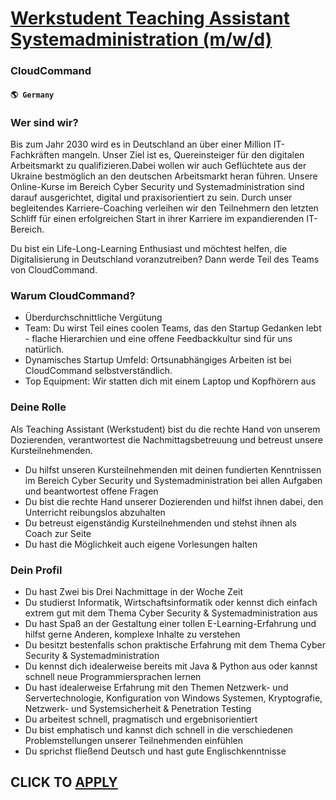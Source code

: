 # [Werkstudent Teaching Assistant Systemadministration (m/w/d)](https://www.remotewlb.com/apply/werkstudent-teaching-assistant-systemadministration-m-w-d)  
### CloudCommand  
#### `🌎 Germany`  

### Wer sind wir?

Bis zum Jahr 2030 wird es in Deutschland an über einer Million IT-Fachkräften mangeln. Unser Ziel ist es, Quereinsteiger für den digitalen Arbeitsmarkt zu qualifizieren.Dabei wollen wir auch Geflüchtete aus der Ukraine bestmöglich an den deutschen Arbeitsmarkt heran führen. Unsere Online-Kurse im Bereich Cyber Security und Systemadministration sind darauf ausgerichtet, digital und praxisorientiert zu sein. Durch unser begleitendes Karriere-Coaching verleihen wir den Teilnehmern den letzten Schliff für einen erfolgreichen Start in ihrer Karriere im expandierenden IT-Bereich.

Du bist ein Life-Long-Learning Enthusiast und möchtest helfen, die Digitalisierung in Deutschland voranzutreiben? Dann werde Teil des Teams von CloudCommand.

### Warum CloudCommand?

  * Überdurchschnittliche Vergütung
  * Team: Du wirst Teil eines coolen Teams, das den Startup Gedanken lebt - flache Hierarchien und eine offene Feedbackkultur sind für uns natürlich.
  * Dynamisches Startup Umfeld: Ortsunabhängiges Arbeiten ist bei CloudCommand selbstverständlich.
  * Top Equipment: Wir statten dich mit einem Laptop und Kopfhörern aus

### Deine Rolle

Als Teaching Assistant (Werkstudent) bist du die rechte Hand von unserem Dozierenden, verantwortest die Nachmittagsbetreuung und betreust unsere Kursteilnehmenden.

  * Du hilfst unseren Kursteilnehmenden mit deinen fundierten Kenntnissen im Bereich Cyber Security und Systemadministration bei allen Aufgaben und beantwortest offene Fragen
  * Du bist die rechte Hand unserer Dozierenden und hilfst ihnen dabei, den Unterricht reibungslos abzuhalten
  * Du betreust eigenständig Kursteilnehmenden und stehst ihnen als Coach zur Seite
  * Du hast die Möglichkeit auch eigene Vorlesungen halten

### Dein Profil

  * Du hast Zwei bis Drei Nachmittage in der Woche Zeit
  * Du studierst Informatik, Wirtschaftsinformatik oder kennst dich einfach extrem gut mit dem Thema Cyber Security & Systemadministration aus
  * Du hast Spaß an der Gestaltung einer tollen E-Learning-Erfahrung und hilfst gerne Anderen, komplexe Inhalte zu verstehen
  * Du besitzt bestenfalls schon praktische Erfahrung mit dem Thema Cyber Security & Systemadministration
  * Du kennst dich idealerweise bereits mit Java & Python aus oder kannst schnell neue Programmiersprachen lernen
  * Du hast idealerweise Erfahrung mit den Themen Netzwerk- und Servertechnologie, Konfiguration von Windows Systemen, Kryptografie, Netzwerk- und Systemsicherheit & Penetration Testing
  * Du arbeitest schnell, pragmatisch und ergebnisorientiert
  * Du bist emphatisch und kannst dich schnell in die verschiedenen Problemstellungen unserer Teilnehmenden einfühlen
  * Du sprichst fließend Deutsch und hast gute Englischkenntnisse

  
## CLICK TO [APPLY](https://www.remotewlb.com/apply/werkstudent-teaching-assistant-systemadministration-m-w-d)

